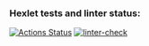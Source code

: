 ### Hexlet tests and linter status:
[![Actions Status](https://github.com/SeleznevaMarina/python-project-lvl1/workflows/hexlet-check/badge.svg)](https://github.com/SeleznevaMarina/python-project-lvl1/actions)
[![linter-check](https://github.com/SeleznevaMarina/python-project-lvl1/workflows/brain-games/badge.svg)](https://github.com/SeleznevaMarina/python-project-lvl1/actions/workflows/brain-games.yml)
